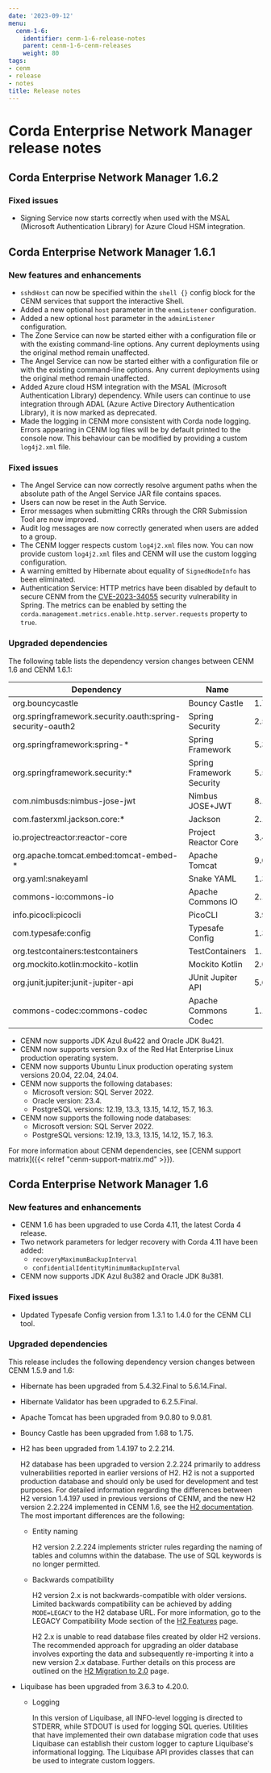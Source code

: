 ```yaml
---
date: '2023-09-12'
menu:
  cenm-1-6:
    identifier: cenm-1-6-release-notes
    parent: cenm-1-6-cenm-releases
    weight: 80
tags:
- cenm
- release
- notes
title: Release notes
---
```


# Corda Enterprise Network Manager release notes

## Corda Enterprise Network Manager 1.6.2

### Fixed issues
* Signing Service now starts correctly when used with the MSAL (Microsoft Authentication Library) for Azure Cloud HSM integration.

## Corda Enterprise Network Manager 1.6.1

### New features and enhancements

* `sshdHost` can now be specified within the `shell {}` config block for the CENM services that support the interactive Shell.
* Added a new optional `host` parameter in the `enmListener` configuration.
* Added a new optional `host` parameter in the `adminListener` configuration.
* The Zone Service can now be started either with a configuration file or with the existing command-line options. Any current deployments using the original method remain unaffected.
* The Angel Service can now be started either with a configuration file or with the existing command-line options. Any current deployments using the original method remain unaffected.
* Added Azure cloud HSM integration with the MSAL (Microsoft Authentication Library) dependency. While users can continue to use integration through ADAL (Azure Active Directory Authentication Library), it is now marked as deprecated.
* Made the logging in CENM more consistent with Corda node logging. Errors appearing in CENM log files will be by default printed to the console now. This behaviour can be modified by providing a custom `log4j2.xml` file.

### Fixed issues

* The Angel Service can now correctly resolve argument paths when the absolute path of the Angel Service JAR file contains spaces.
* Users can now be reset in the Auth Service.
* Error messages when submitting CRRs through the CRR Submission Tool are now improved.
* Audit log messages are now correctly generated when users are added to a group.
* The CENM logger respects custom `log4j2.xml` files now. You can now provide custom `log4j2.xml` files and CENM will use the custom logging configuration.
* A warning emitted by Hibernate about equality of `SignedNodeInfo` has been eliminated.
* Authentication Service: HTTP metrics have been disabled by default to secure CENM from the [CVE-2023-34055](https://spring.io/security/cve-2023-34055) security vulnerability in Spring. The metrics can be enabled by setting the `corda.management.metrics.enable.http.server.requests` property to `true`.

### Upgraded dependencies

The following table lists the dependency version changes between CENM 1.6 and CENM 1.6.1:

| Dependency                                                | Name                       | CENM 1.6       | CENM 1.6.1    |
|-----------------------------------------------------------|----------------------------|----------------|---------------|
| org.bouncycastle                                          | Bouncy Castle              | 1.75           | 1.78.1        |
| org.springframework.security.oauth:spring-security-oauth2 | Spring Security            | 2.5.0.RELEASE  | 2.5.2.RELEASE |
| org.springframework:spring-*                              | Spring Framework           | 5.3.27         | 5.3.39        |
| org.springframework.security:*                            | Spring Framework Security  | 5.5.8          | 5.8.16        |
| com.nimbusds:nimbus-jose-jwt                              | Nimbus JOSE+JWT            | 8.19           | 9.48          |
| com.fasterxml.jackson.core:*                              | Jackson                    | 2.14.2         | 2.18.2        |
| io.projectreactor:reactor-core	                           | Project Reactor Core	      | 3.4.11	        | 3.4.41        |
| org.apache.tomcat.embed:tomcat-embed-*	                   | Apache Tomcat	             | 9.0.81	        | 9.0.98        |
| org.yaml:snakeyaml	                                       | Snake YAML	                | 1.33	          | 2.3           |
| commons-io:commons-io	                                    | Apache Commons IO	         | 2.11.0	        | 2.18.0        |
| info.picocli:picocli	                                     | PicoCLI	                   | 3.9.6	         | 4.1.4         |
| com.typesafe:config	                                      | Typesafe Config		          | 1.3.4	         | 1.4.0         |
| org.testcontainers:testcontainers	                        | TestContainers	            | 1.14.3	        | 1.15.2        |
| org.mockito.kotlin:mockito-kotlin		                       | Mockito Kotlin	            | 2.0.0-alpha01	 | 2.2.0         |
| org.junit.jupiter:junit-jupiter-api		                     | JUnit Jupiter API	         | 5.6.1	         | 5.6.2         |
| commons-codec:commons-codec		                             | Apache Commons Codec	      | 1.13           | 1.14          |

* CENM now supports JDK Azul 8u422 and Oracle JDK 8u421.
* CENM now supports version 9.x of the Red Hat Enterprise Linux production operating system.
* CENM now supports Ubuntu Linux production operating system versions 20.04, 22.04, 24.04.
* CENM now supports the following databases:
  * Microsoft version: SQL Server 2022.
  * Oracle version: 23.4.
  * PostgreSQL versions: 12.19, 13.3, 13.15, 14.12, 15.7, 16.3.
* CENM now supports the following node databases:
  * Microsoft version: SQL Server 2022.
  * PostgreSQL versions: 12.19, 13.3, 13.15, 14.12, 15.7, 16.3.

For more information about CENM dependencies, see [CENM support matrix]({{< relref "cenm-support-matrix.md" >}}).

## Corda Enterprise Network Manager 1.6

### New features and enhancements

* CENM 1.6 has been upgraded to use Corda 4.11, the latest Corda 4 release.
* Two network parameters for ledger recovery with Corda 4.11 have been added:
  * `recoveryMaximumBackupInterval`
  * `confidentialIdentityMinimumBackupInterval`
* CENM now supports JDK Azul 8u382 and Oracle JDK 8u381.

### Fixed issues

* Updated Typesafe Config version from 1.3.1 to 1.4.0 for the CENM CLI tool.

### Upgraded dependencies

This release includes the following dependency version changes between CENM 1.5.9 and 1.6:
* Hibernate has been upgraded from 5.4.32.Final to 5.6.14.Final.
* Hibernate Validator has been upgraded to 6.2.5.Final.
* Apache Tomcat has been upgraded from 9.0.80 to 9.0.81.
* Bouncy Castle has been upgraded from 1.68 to 1.75.
* H2 has been upgraded from 1.4.197 to 2.2.214.

  H2 database has been upgraded to version 2.2.224 primarily to address vulnerabilities reported in earlier versions of H2.
  H2 is not a supported production database and should only be used for development and test purposes. For detailed information
  regarding the differences between H2 version 1.4.197 used in previous versions of CENM, and the new H2 version 2.2.224 implemented in CENM 1.6,
  see the [H2 documentation](https://www.h2database.com/html/main.html). The most important differences are the following:
  * Entity naming

    H2 version 2.2.224 implements stricter rules regarding the naming of tables and columns within the database.
    The use of SQL keywords is no longer permitted.
  * Backwards compatibility

    H2 version 2.x is not backwards-compatible with older versions. Limited backwards compatibility can be achieved by adding
    `MODE=LEGACY` to the H2 database URL. For more information, go to the LEGACY Compatibility Mode section
    of the [H2 Features](https://www.h2database.com/html/features.html) page.

    H2 2.x is unable to read database files created by older H2 versions. The recommended approach for upgrading an older database
    involves exporting the data and subsequently re-importing it into a new version 2.x database. Further details on this
    process are outlined on the [H2 Migration to 2.0](https://www.h2database.com/html/migration-to-v2.html) page.

* Liquibase has been upgraded from 3.6.3 to 4.20.0.
  * Logging

    In this version of Liquibase, all INFO-level logging is directed to STDERR, while STDOUT is used for logging SQL queries.
    Utilities that have implemented their own database migration code that uses Liquibase can establish their custom logger
    to capture Liquibase's informational logging. The Liquibase API provides classes that can be used to integrate custom loggers.
